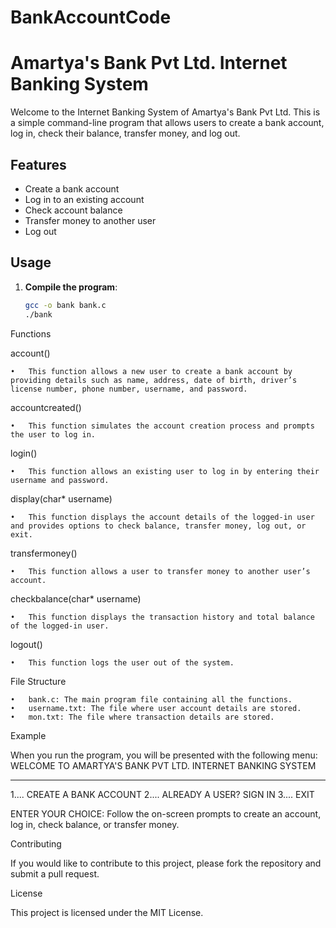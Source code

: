 # BankAccountCode
# Amartya's Bank Pvt Ltd. Internet Banking System

Welcome to the Internet Banking System of Amartya's Bank Pvt Ltd. This is a simple command-line program that allows users to create a bank account, log in, check their balance, transfer money, and log out.

## Features

- Create a bank account
- Log in to an existing account
- Check account balance
- Transfer money to another user
- Log out

## Usage

1. **Compile the program**:
   ```sh
   gcc -o bank bank.c
   ./bank
Functions

account()

	•	This function allows a new user to create a bank account by providing details such as name, address, date of birth, driver’s license number, phone number, username, and password.

accountcreated()

	•	This function simulates the account creation process and prompts the user to log in.

login()

	•	This function allows an existing user to log in by entering their username and password.

display(char* username)

	•	This function displays the account details of the logged-in user and provides options to check balance, transfer money, log out, or exit.

transfermoney()

	•	This function allows a user to transfer money to another user’s account.

checkbalance(char* username)

	•	This function displays the transaction history and total balance of the logged-in user.

logout()

	•	This function logs the user out of the system.

File Structure

	•	bank.c: The main program file containing all the functions.
	•	username.txt: The file where user account details are stored.
	•	mon.txt: The file where transaction details are stored.

Example

When you run the program, you will be presented with the following menu:
WELCOME TO AMARTYA'S BANK PVT LTD. INTERNET BANKING SYSTEM

******************************************************************************
1.... CREATE A BANK ACCOUNT
2.... ALREADY A USER? SIGN IN
3.... EXIT

ENTER YOUR CHOICE:
Follow the on-screen prompts to create an account, log in, check balance, or transfer money.

Contributing

If you would like to contribute to this project, please fork the repository and submit a pull request.

License

This project is licensed under the MIT License.
